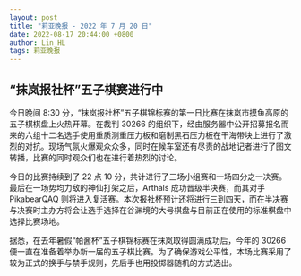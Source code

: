 ```yaml
---
layout: post
title: "莉亚晚报 - 2022 年 7 月 20 日"
date: 2022-08-17 20:44:00 +0800
author: Lin_HL
tags: 莉亚晚报
---
```


## “抹岚报社杯”五子棋赛进行中
今日晚间 8:30 分，“抹岚报社杯”五子棋锦标赛的第一日比赛在抹岚市摸鱼高原的五子棋棋盘上火热开幕。在裁判 30266 的组织下，经由服务器中公开招募报名而来的六组十二名选手使用重质测重压力板和磨制黑石压力板在干海带块上进行了激烈的对抗。现场气氛火爆观众众多，同时在候车室还有尽责的战地记者进行了图文转播，比赛的同时观众们也在进行着热烈的讨论。

今日的比赛持续到了 22 点 10 分，共计进行了三场小组赛和一场四分之一决赛。最后在一场势均力敌的神仙打架之后，Arthals 成功晋级半决赛，而其对手 PikabearQAQ 则将进入复活赛。本次报社杯预计还将进行三到四天，而在半决赛与决赛时主办方将会让选手选择在谷渊境的大号棋盘与目前正在使用的标准棋盘中选择比赛场地。

据悉，在去年暑假“帕酱杯”五子棋锦标赛在抹岚取得圆满成功后，今年的 30266 便一直在准备着举办新一届的五子棋比赛。为了确保游戏公平性，本场比赛采用了较为正式的换手与禁手规则，先后手也用投掷器随机的方式选出。